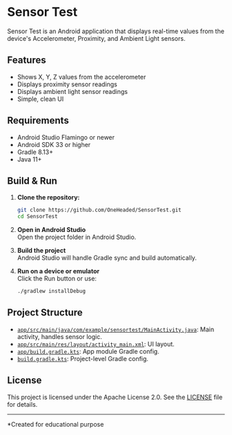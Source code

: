 # Sensor Test

Sensor Test is an Android application that displays real-time values from the device's Accelerometer, Proximity, and Ambient Light sensors.

## Features

- Shows X, Y, Z values from the accelerometer
- Displays proximity sensor readings
- Displays ambient light sensor readings
- Simple, clean UI

## Requirements

- Android Studio Flamingo or newer
- Android SDK 33 or higher
- Gradle 8.13+
- Java 11+

## Build & Run

1. **Clone the repository:**
   ```sh
   git clone https://github.com/OneHeaded/SensorTest.git
   cd SensorTest
   ```

2. **Open in Android Studio**  
   Open the project folder in Android Studio.

3. **Build the project**  
   Android Studio will handle Gradle sync and build automatically.

4. **Run on a device or emulator**  
   Click the Run button or use:
   ```sh
   ./gradlew installDebug
   ```

## Project Structure

- [`app/src/main/java/com/example/sensortest/MainActivity.java`](app/src/main/java/com/example/sensortest/MainActivity.java): Main activity, handles sensor logic.
- [`app/src/main/res/layout/activity_main.xml`](app/src/main/res/layout/activity_main.xml): UI layout.
- [`app/build.gradle.kts`](app/build.gradle.kts): App module Gradle config.
- [`build.gradle.kts`](build.gradle.kts): Project-level Gradle config.

## License

This project is licensed under the Apache License 2.0. See the [LICENSE](https://www.apache.org/licenses/LICENSE-2.0) file for details.

---
*Created for educational purpose
